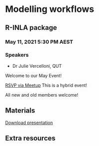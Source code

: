 # Modelling workflows
## R-INLA package

### May 11, 2021 5:30 PM AEST 
### Speakers

* Dr Julie Vercelloni, QUT

Welcome to our May Event!

[RSVP via Meetup](https://www.meetup.com/en-AU/rladies-brisbane/events/) This is a hybrid event!

All new and old members welcome!

## Materials
[Download presentation]()

## Extra resources


